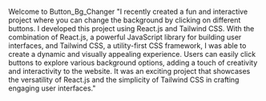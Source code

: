 Welcome to Button_Bg_Changer
"I recently created a fun and interactive project where you can change the background by clicking on different buttons. I developed this project using React.js and Tailwind CSS. With the combination of React.js, a powerful JavaScript library for building user interfaces, and Tailwind CSS, a utility-first CSS framework, I was able to create a dynamic and visually appealing experience. Users can easily click buttons to explore various background options, adding a touch of creativity and interactivity to the website. It was an exciting project that showcases the versatility of React.js and the simplicity of Tailwind CSS in crafting engaging user interfaces."